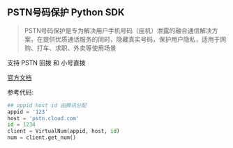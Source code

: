 ## PSTN号码保护 Python SDK

> PSTN号码保护是专为解决用户手机号码（座机）泄露的融合通信解决方案，在提供优质通话服务的同时，隐藏真实号码，保护用户隐私，适用于网购、打车、求职、外卖等使用场景

支持 PSTN 回拨 和 小号直拨

[官方文档](https://cloud.tencent.com/document/product/610/12084)

参考代码:

```python
## appid host id 由腾讯分配
appid = '123'
host = 'pstn.cloud.com'
id = 1234
client = VirtualNum(appid, host, id)
num = client.get_num()
```
